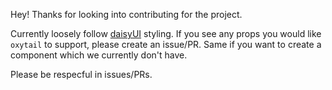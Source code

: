 Hey! Thanks for looking into contributing for the project.

Currently loosely follow [daisyUI](https://daisyui.com/components/button/) styling. If you see any props you would like `oxytail` to support, please create an issue/PR. Same if you want to create a component which we currently don't have.

Please be respecful in issues/PRs.